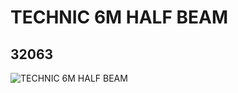 # TECHNIC 6M HALF BEAM
## 32063
![TECHNIC 6M HALF BEAM](https://lc-www-live-s.legocdn.com/media/bricks/5/2/4112299.jpg)